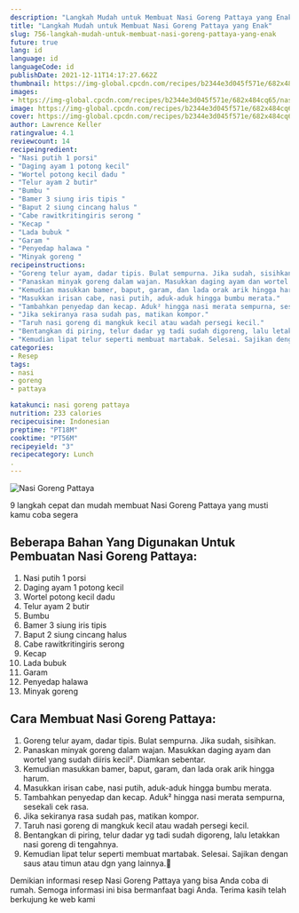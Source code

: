 ```yaml
---
description: "Langkah Mudah untuk Membuat Nasi Goreng Pattaya yang Enak"
title: "Langkah Mudah untuk Membuat Nasi Goreng Pattaya yang Enak"
slug: 756-langkah-mudah-untuk-membuat-nasi-goreng-pattaya-yang-enak
future: true
lang: id
language: id
languageCode: id
publishDate: 2021-12-11T14:17:27.662Z 
thumbnail: https://img-global.cpcdn.com/recipes/b2344e3d045f571e/682x484cq65/nasi-goreng-pattaya-foto-resep-utama.png
images:
- https://img-global.cpcdn.com/recipes/b2344e3d045f571e/682x484cq65/nasi-goreng-pattaya-foto-resep-utama.png
image: https://img-global.cpcdn.com/recipes/b2344e3d045f571e/682x484cq65/nasi-goreng-pattaya-foto-resep-utama.png
cover: https://img-global.cpcdn.com/recipes/b2344e3d045f571e/682x484cq65/nasi-goreng-pattaya-foto-resep-utama.png
author: Lawrence Keller
ratingvalue: 4.1
reviewcount: 14
recipeingredient:
- "Nasi putih 1 porsi"
- "Daging ayam 1 potong kecil"
- "Wortel potong kecil dadu "
- "Telur ayam 2 butir"
- "Bumbu "
- "Bamer 3 siung iris tipis "
- "Baput 2 siung cincang halus "
- "Cabe rawitkritingiris serong "
- "Kecap "
- "Lada bubuk "
- "Garam "
- "Penyedap halawa "
- "Minyak goreng "
recipeinstructions:
- "Goreng telur ayam, dadar tipis. Bulat sempurna. Jika sudah, sisihkan."
- "Panaskan minyak goreng dalam wajan. Masukkan daging ayam dan wortel yang sudah diiris kecil². Diamkan sebentar."
- "Kemudian masukkan bamer, baput, garam, dan lada orak arik hingga harum."
- "Masukkan irisan cabe, nasi putih, aduk-aduk hingga bumbu merata."
- "Tambahkan penyedap dan kecap. Aduk² hingga nasi merata sempurna, sesekali cek rasa."
- "Jika sekiranya rasa sudah pas, matikan kompor."
- "Taruh nasi goreng di mangkuk kecil atau wadah persegi kecil."
- "Bentangkan di piring, telur dadar yg tadi sudah digoreng, lalu letakkan nasi goreng di tengahnya."
- "Kemudian lipat telur seperti membuat martabak. Selesai. Sajikan dengan saus atau timun atau dgn yang lainnya.🤗"
categories:
- Resep
tags:
- nasi
- goreng
- pattaya

katakunci: nasi goreng pattaya 
nutrition: 233 calories
recipecuisine: Indonesian
preptime: "PT18M"
cooktime: "PT56M"
recipeyield: "3"
recipecategory: Lunch
. 
---
```



![Nasi Goreng Pattaya](https://img-global.cpcdn.com/recipes/b2344e3d045f571e/682x484cq65/nasi-goreng-pattaya-foto-resep-utama.png)

9 langkah cepat dan mudah membuat  Nasi Goreng Pattaya yang musti kamu coba segera

<!--inarticleads1-->

## Beberapa Bahan Yang Digunakan Untuk Pembuatan Nasi Goreng Pattaya:

1. Nasi putih 1 porsi
1. Daging ayam 1 potong kecil
1. Wortel potong kecil dadu 
1. Telur ayam 2 butir
1. Bumbu 
1. Bamer 3 siung iris tipis 
1. Baput 2 siung cincang halus 
1. Cabe rawitkritingiris serong 
1. Kecap 
1. Lada bubuk 
1. Garam 
1. Penyedap halawa 
1. Minyak goreng 



<!--inarticleads2-->

## Cara Membuat Nasi Goreng Pattaya:

1. Goreng telur ayam, dadar tipis. Bulat sempurna. Jika sudah, sisihkan.
1. Panaskan minyak goreng dalam wajan. Masukkan daging ayam dan wortel yang sudah diiris kecil². Diamkan sebentar.
1. Kemudian masukkan bamer, baput, garam, dan lada orak arik hingga harum.
1. Masukkan irisan cabe, nasi putih, aduk-aduk hingga bumbu merata.
1. Tambahkan penyedap dan kecap. Aduk² hingga nasi merata sempurna, sesekali cek rasa.
1. Jika sekiranya rasa sudah pas, matikan kompor.
1. Taruh nasi goreng di mangkuk kecil atau wadah persegi kecil.
1. Bentangkan di piring, telur dadar yg tadi sudah digoreng, lalu letakkan nasi goreng di tengahnya.
1. Kemudian lipat telur seperti membuat martabak. Selesai. Sajikan dengan saus atau timun atau dgn yang lainnya.🤗




Demikian informasi  resep Nasi Goreng Pattaya   yang bisa Anda coba di rumah. Semoga informasi ini bisa bermanfaat bagi Anda. Terima kasih telah berkujung ke web kami
